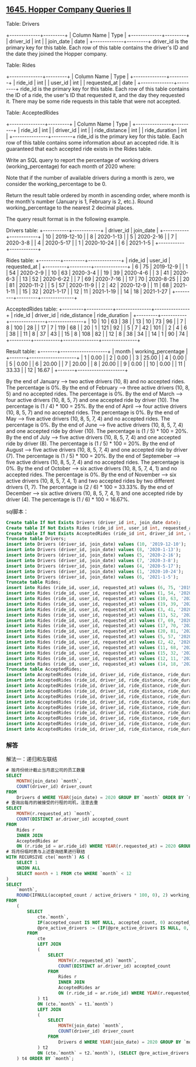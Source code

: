 ## [1645. Hopper Company Queries II](https://leetcode-cn.com/problems/hopper-company-queries-ii/)

Table: Drivers

+-------------+---------+
| Column Name | Type    |
+-------------+---------+
| driver_id   | int     |
| join_date   | date    |
+-------------+---------+
driver_id is the primary key for this table.
Each row of this table contains the driver's ID and the date they joined the Hopper company.


Table: Rides

+--------------+---------+
| Column Name  | Type    |
+--------------+---------+
| ride_id      | int     |
| user_id      | int     |
| requested_at | date    |
+--------------+---------+
ride_id is the primary key for this table.
Each row of this table contains the ID of a ride, the user's ID that requested it, and the day they requested it.
There may be some ride requests in this table that were not accepted.


Table: AcceptedRides

+---------------+---------+
| Column Name   | Type    |
+---------------+---------+
| ride_id       | int     |
| driver_id     | int     |
| ride_distance | int     |
| ride_duration | int     |
+---------------+---------+
ride_id is the primary key for this table.
Each row of this table contains some information about an accepted ride.
It is guaranteed that each accepted ride exists in the Rides table.


Write an SQL query to report the percentage of working drivers (working_percentage) for each month of 2020 where:


Note that if the number of available drivers during a month is zero, we consider the working_percentage to be 0.

Return the result table ordered by month in ascending order, where month is the month's number (January is 1, February is 2, etc.). Round working_percentage to the nearest 2 decimal places.

The query result format is in the following example.

Drivers table:
+-----------+------------+
| driver_id | join_date  |
+-----------+------------+
| 10        | 2019-12-10 |
| 8         | 2020-1-13  |
| 5         | 2020-2-16  |
| 7         | 2020-3-8   |
| 4         | 2020-5-17  |
| 1         | 2020-10-24 |
| 6         | 2021-1-5   |
+-----------+------------+

Rides table:
+---------+---------+--------------+
| ride_id | user_id | requested_at |
+---------+---------+--------------+
| 6       | 75      | 2019-12-9    |
| 1       | 54      | 2020-2-9     |
| 10      | 63      | 2020-3-4     |
| 19      | 39      | 2020-4-6     |
| 3       | 41      | 2020-6-3     |
| 13      | 52      | 2020-6-22    |
| 7       | 69      | 2020-7-16    |
| 17      | 70      | 2020-8-25    |
| 20      | 81      | 2020-11-2    |
| 5       | 57      | 2020-11-9    |
| 2       | 42      | 2020-12-9    |
| 11      | 68      | 2021-1-11    |
| 15      | 32      | 2021-1-17    |
| 12      | 11      | 2021-1-19    |
| 14      | 18      | 2021-1-27    |
+---------+---------+--------------+

AcceptedRides table:
+---------+-----------+---------------+---------------+
| ride_id | driver_id | ride_distance | ride_duration |
+---------+-----------+---------------+---------------+
| 10      | 10        | 63            | 38            |
| 13      | 10        | 73            | 96            |
| 7       | 8         | 100           | 28            |
| 17      | 7         | 119           | 68            |
| 20      | 1         | 121           | 92            |
| 5       | 7         | 42            | 101           |
| 2       | 4         | 6             | 38            |
| 11      | 8         | 37            | 43            |
| 15      | 8         | 108           | 82            |
| 12      | 8         | 38            | 34            |
| 14      | 1         | 90            | 74            |
+---------+-----------+---------------+---------------+

Result table:
+-------+--------------------+
| month | working_percentage |
+-------+--------------------+
| 1     | 0.00               |
| 2     | 0.00               |
| 3     | 25.00              |
| 4     | 0.00               |
| 5     | 0.00               |
| 6     | 20.00              |
| 7     | 20.00              |
| 8     | 20.00              |
| 9     | 0.00               |
| 10    | 0.00               |
| 11    | 33.33              |
| 12    | 16.67              |
+-------+--------------------+

By the end of January --> two active drivers (10, 8) and no accepted rides. The percentage is 0%.
By the end of February --> three active drivers (10, 8, 5) and no accepted rides. The percentage is 0%.
By the end of March --> four active drivers (10, 8, 5, 7) and one accepted ride by driver (10). The percentage is (1 / 4) * 100 = 25%.
By the end of April --> four active drivers (10, 8, 5, 7) and no accepted rides. The percentage is 0%.
By the end of May --> five active drivers (10, 8, 5, 7, 4) and no accepted rides. The percentage is 0%.
By the end of June --> five active drivers (10, 8, 5, 7, 4) and one accepted ride by driver (10). The percentage is (1 / 5) * 100 = 20%.
By the end of July --> five active drivers (10, 8, 5, 7, 4) and one accepted ride by driver (8). The percentage is (1 / 5) * 100 = 20%.
By the end of August --> five active drivers (10, 8, 5, 7, 4) and one accepted ride by driver (7). The percentage is (1 / 5) * 100 = 20%.
By the end of Septemeber --> five active drivers (10, 8, 5, 7, 4) and no accepted rides. The percentage is 0%.
By the end of October --> six active drivers (10, 8, 5, 7, 4, 1) and no accepted rides. The percentage is 0%.
By the end of November --> six active drivers (10, 8, 5, 7, 4, 1) and two accepted rides by two different drivers (1, 7). The percentage is (2 / 6) * 100 = 33.33%.
By the end of December --> six active drivers (10, 8, 5, 7, 4, 1) and one accepted ride by driver (4). The percentage is (1 / 6) * 100 = 16.67%.

sql脚本：

```sql
Create table If Not Exists Drivers (driver_id int, join_date date);
Create table If Not Exists Rides (ride_id int, user_id int, requested_at date);
Create table If Not Exists AcceptedRides (ride_id int, driver_id int, ride_distance int, ride_duration int);
Truncate table Drivers;
insert into Drivers (driver_id, join_date) values (10, '2019-12-10');
insert into Drivers (driver_id, join_date) values (8, '2020-1-13');
insert into Drivers (driver_id, join_date) values (5, '2020-2-16');
insert into Drivers (driver_id, join_date) values (7, '2020-3-8');
insert into Drivers (driver_id, join_date) values (4, '2020-5-17');
insert into Drivers (driver_id, join_date) values (1, '2020-10-24');
insert into Drivers (driver_id, join_date) values (6, '2021-1-5');
Truncate table Rides;
insert into Rides (ride_id, user_id, requested_at) values (6, 75, '2019-12-9');
insert into Rides (ride_id, user_id, requested_at) values (1, 54, '2020-2-9');
insert into Rides (ride_id, user_id, requested_at) values (10, 63, '2020-3-4');
insert into Rides (ride_id, user_id, requested_at) values (19, 39, '2020-4-6');
insert into Rides (ride_id, user_id, requested_at) values (3, 41, '2020-6-3');
insert into Rides (ride_id, user_id, requested_at) values (13, 52, '2020-6-22');
insert into Rides (ride_id, user_id, requested_at) values (7, 69, '2020-7-16');
insert into Rides (ride_id, user_id, requested_at) values (17, 70, '2020-8-25');
insert into Rides (ride_id, user_id, requested_at) values (20, 81, '2020-11-2');
insert into Rides (ride_id, user_id, requested_at) values (5, 57, '2020-11-9');
insert into Rides (ride_id, user_id, requested_at) values (2, 42, '2020-12-9');
insert into Rides (ride_id, user_id, requested_at) values (11, 68, '2021-1-11');
insert into Rides (ride_id, user_id, requested_at) values (15, 32, '2021-1-17');
insert into Rides (ride_id, user_id, requested_at) values (12, 11, '2021-1-19');
insert into Rides (ride_id, user_id, requested_at) values (14, 18, '2021-1-27');
Truncate table AcceptedRides;
insert into AcceptedRides (ride_id, driver_id, ride_distance, ride_duration) values (10, 10, 63, 38);
insert into AcceptedRides (ride_id, driver_id, ride_distance, ride_duration) values (13, 10, 73, 96);
insert into AcceptedRides (ride_id, driver_id, ride_distance, ride_duration) values (7, 8, 100, 28);
insert into AcceptedRides (ride_id, driver_id, ride_distance, ride_duration) values (17, 7, 119, 68);
insert into AcceptedRides (ride_id, driver_id, ride_distance, ride_duration) values (20, 1, 121, 92);
insert into AcceptedRides (ride_id, driver_id, ride_distance, ride_duration) values (5, 7, 42, 101);
insert into AcceptedRides (ride_id, driver_id, ride_distance, ride_duration) values (2, 4, 6, 38);
insert into AcceptedRides (ride_id, driver_id, ride_distance, ride_duration) values (11, 8, 37, 43);
insert into AcceptedRides (ride_id, driver_id, ride_distance, ride_duration) values (15, 8, 108, 82);
insert into AcceptedRides (ride_id, driver_id, ride_distance, ride_duration) values (12, 8, 38, 34);
insert into AcceptedRides (ride_id, driver_id, ride_distance, ride_duration) values (14, 1, 90, 74);
```

### 解答

解法一：递归和左联结

```sql
# 按月份统计截止当月底公司的员工数量
SELECT
	MONTH(join_date) `month`,
	COUNT(driver_id) driver_count
FROM
	Drivers d WHERE YEAR(join_date) = 2020 GROUP BY `month` ORDER BY `month`;
# 查询出每月的被接受的行程的司机，注意去重
SELECT
	MONTH(r.requested_at) `month`,
	COUNT(DISTINCT ar.driver_id) accepted_count
FROM
	Rides r
	INNER JOIN
	AcceptedRides ar
	ON (r.ride_id = ar.ride_id) WHERE YEAR(r.requested_at) = 2020 GROUP BY `month` ORDER BY `month`;
# 将月份临时表与上述查询结果进行联结	
WITH RECURSIVE cte(`month`) AS (
	SELECT 1
	UNION ALL
	SELECT month + 1 FROM cte WHERE `month` < 12
)
SELECT
	`month`,
	ROUND(IFNULL(accepted_count / active_drivers * 100, 0), 2) working_percentage
FROM
	(
		SELECT 
			cte.`month`,
			IF(accepted_count IS NOT NULL, accepted_count, 0) accepted_count,
			@pre_active_drivers := (IF(@pre_active_drivers IS NULL, 0, @pre_active_drivers) + IF(driver_count IS NOT NULL, driver_count, 0)) active_drivers
		FROM 
			cte
			LEFT JOIN
			(
				SELECT
					MONTH(r.requested_at) `month`,
					COUNT(DISTINCT ar.driver_id) accepted_count
				FROM
					Rides r
					INNER JOIN
					AcceptedRides ar
					ON (r.ride_id = ar.ride_id) WHERE YEAR(r.requested_at) = 2020 GROUP BY `month` ORDER BY `month`
			) t1 
			ON (cte.`month` = t1.`month`)
			LEFT JOIN
			(
				SELECT
					MONTH(join_date) `month`,
					COUNT(driver_id) driver_count
				FROM
					Drivers d WHERE YEAR(join_date) = 2020 GROUP BY `month` ORDER BY `month`
			) t2
			ON (cte.`month` = t2.`month`), (SELECT @pre_active_drivers := (SELECT COUNT(driver_id) FROM Drivers WHERE join_date < '2020-01-01')) t3
	) t4 ORDER BY `month`;
```
